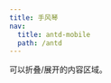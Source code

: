 ```yaml
---
title: 手风琴
nav:
  title: antd-mobile
  path: /antd
---
```


可以折叠/展开的内容区域。


<code src="./demo/accordion.tsx" />

<code src="./demo/basic.tsx" />

<API/>
